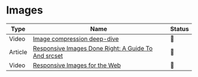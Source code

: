 # Images

| Type    | Name                                                                                                                                                         | Status          |
| ------- | ------------------------------------------------------------------------------------------------------------------------------------------------------------ | --------------- |
| Video   | [Image compression deep-dive](https://www.youtube.com/watch?v=F1kYBnY6mwg)                                                                                   | :bookmark_tabs: |
| Article | [Responsive Images Done Right: A Guide To <picture> And srcset](https://www.smashingmagazine.com/2014/05/responsive-images-done-right-guide-picture-srcset/) | :bookmark_tabs: |
| Video   | [Responsive Images for the Web](https://www.youtube.com/watch?v=XecoxR1ckbc&ab_channel=estellevw)                                                            | :bookmark_tabs: |
